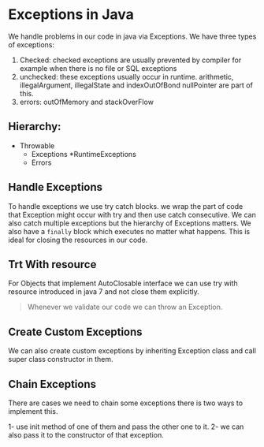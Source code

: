 # Exceptions in Java

We handle problems in our code in java via Exceptions. We have three types of exceptions:

1. Checked: checked exceptions are usually prevented by compiler for example when there is no file or SQL exceptions
2. unchecked: these exceptions usually occur in runtime. arithmetic, illegalArgument, illegalState and indexOutOfBond
   nullPointer are part of this.
3. errors: outOfMemory and stackOverFlow

## Hierarchy:

* Throwable
    * Exceptions
      *RuntimeExceptions
    * Errors

## Handle Exceptions

To handle exceptions we use try catch blocks. we wrap the part of code that Exception might occur with try and then use
catch consecutive. We can also catch multiple exceptions but the hierarchy of Exceptions matters.
We also have a `finally` block which executes no matter what happens. This is ideal for closing the resources in our
code.

## Trt With resource

For Objects that implement AutoClosable interface we can use try with resource introduced in java 7 and not close them
explicitly.

> Whenever we validate our code we can throw an Exception.

## Create Custom Exceptions

We can also create custom exceptions by inheriting Exception class and call super class constructor in them.

## Chain Exceptions

There are cases we need to chain some exceptions there is two ways to implement this.

1- use init method of one of them and pass the other one to it.
2- we can also pass it to the constructor of that exception.
